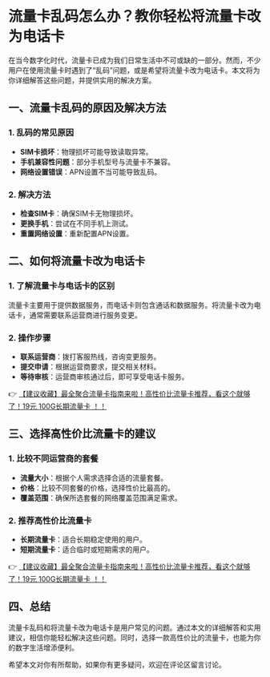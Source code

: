 # 流量卡乱码怎么办？教你轻松将流量卡改为电话卡

在当今数字化时代，流量卡已成为我们日常生活中不可或缺的一部分。然而，不少用户在使用流量卡时遇到了“乱码”问题，或是希望将流量卡改为电话卡。本文将为你详细解答这些问题，并提供实用的解决方案。

## 一、流量卡乱码的原因及解决方法

### 1. 乱码的常见原因
- **SIM卡损坏**：物理损坏可能导致读取异常。
- **手机兼容性问题**：部分手机型号与流量卡不兼容。
- **网络设置错误**：APN设置不当可能导致乱码。

### 2. 解决方法
- **检查SIM卡**：确保SIM卡无物理损坏。
- **更换手机**：尝试在不同手机上测试。
- **重置网络设置**：重新配置APN设置。

## 二、如何将流量卡改为电话卡

### 1. 了解流量卡与电话卡的区别
流量卡主要用于提供数据服务，而电话卡则包含通话和数据服务。将流量卡改为电话卡，通常需要联系运营商进行服务变更。

### 2. 操作步骤
- **联系运营商**：拨打客服热线，咨询变更服务。
- **提交申请**：根据运营商要求，提交相关材料。
- **等待审核**：运营商审核通过后，即可享受电话卡服务。

👉 [【建议收藏】最全聚合流量卡指南来啦！高性价比流量卡推荐，看这个就够了！19元 100G长期流量卡 ！！](https://bit.ly/Liuliangka)

## 三、选择高性价比流量卡的建议

### 1. 比较不同运营商的套餐
- **流量大小**：根据个人需求选择合适的流量套餐。
- **价格**：比较不同套餐的价格，选择性价比最高的。
- **覆盖范围**：确保所选套餐的网络覆盖范围满足需求。

### 2. 推荐高性价比流量卡
- **长期流量卡**：适合长期稳定使用的用户。
- **短期流量卡**：适合临时或短期需求的用户。

👉 [【建议收藏】最全聚合流量卡指南来啦！高性价比流量卡推荐，看这个就够了！19元 100G长期流量卡 ！！](https://bit.ly/Liuliangka)

## 四、总结

流量卡乱码和将流量卡改为电话卡是用户常见的问题。通过本文的详细解答和实用建议，相信你能轻松解决这些问题。同时，选择一款高性价比的流量卡，也能为你的数字生活增添便利。

希望本文对你有所帮助，如果你有更多疑问，欢迎在评论区留言讨论。